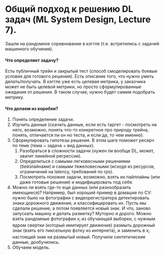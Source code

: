 
# Общий подход к решению DL задач (ML System Design, Lecture 7).

Зашли на рандомное соревнование в кэггле (т.е. встретились с задачей машинного обучения).

#### Что определяет задачу?

Есть публичный трейн и закрытый тест (способ смоделировать боевые условия для готового решения).
Есть описание того, что нужно уметь делать/получать. В кэггле уже есть целевая метрика,
у заказчика может не быть целевой метрики, но просто сформулированные ожидания от
решения. В таком случае, нужно будет самим подобрать метрику.

#### Что делаем из коробки?

1. Понять определение задачи.
2. Изучить данные (скачать данные, если есть таргет - посмотреть на него, возможно,
понять что-то конкретное про природу трейна, понять, отличается ли он но теста, и если да,
то чем именно).
3. Сформулировать гипотезы решения. В этом шаге поможет ресерч по теме (тема ~ задача + вид данных). 
   1. Разобраться в сложности задачи (нужен ли вообще DL, может, хватит линейной регрессии).
   2. Определиться с самыми легковесными решениями (бейзлайнами) и самыми тяжеловесными
   (исходя из ресурсов, ограничений на latency, требований по rps).
   3. Посмотреть похожие задачи, возможно, взять их пайплайны (или даже готовые решения)
   и модифицировать под себя.
4. Можно ли взять где-то еще данных (или разнообразить имеющиеся)? Например, был хороший пример
в домашке по CV: нужно было на фотографии с видеорегистратора детектировать знаки дорожного
движения, и классифицировать их. Пусть мы сделали решение, а потом появляется новый знак.
И что, заново запускать машину и делать разметку? Муторно и дорого. Можно взять рандомные
фотографии $x_i$ из обучающей выборки, с нужным ядром свертки (который имитирует движение)
размыть дорожный знак (взять его пиксельную фотку из интернета), и заменить в $x_i$
настоящий знак на размытый новый. Получили синтетические данные, дообучились.
5. Обучаем модель.
